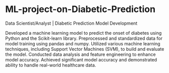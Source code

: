 # ML-project-on-Diabetic-Prediction
Data Scientist/Analyst | Diabetic Prediction Model Development

Developed a machine learning model to predict the onset of diabetes using Python and the Scikit-learn library.
Preprocessed and standardized data for model training using pandas and numpy.
Utilized various machine learning techniques, including Support Vector Machines (SVM), to build and evaluate the model.
Conducted data analysis and feature engineering to enhance model accuracy.
Achieved significant model accuracy and demonstrated ability to handle real-world healthcare data.
